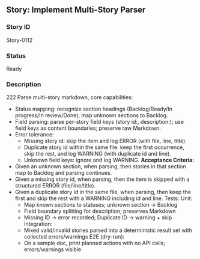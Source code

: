 ## Story: Implement Multi-Story Parser

### Story ID

Story-0112

### Status

Ready

### Description

222
Parse multi-story markdown, core capabilities:
- Status mapping: recognize section headings (Backlog/Ready/In progress/In review/Done); map unknown sections to Backlog.
- Field parsing: parse per-story field keys (story id:, description:); use field keys as content boundaries; preserve raw Markdown.
- Error tolerance:
  - Missing story id: skip the item and log ERROR (with file, line, title).
  - Duplicate story id within the same file: keep the first occurrence, skip the rest, and log WARNING (with duplicate id and line).
  - Unknown field keys: ignore and log WARNING.
    **Acceptance Criteria:**
- Given an unknown section, when parsing, then stories in that section map to Backlog and parsing continues.
- Given a missing story id, when parsing, then the item is skipped with a structured ERROR (file/line/title).
- Given a duplicate story id in the same file, when parsing, then keep the first and skip the rest with a WARNING including id and line.
  Tests:
  Unit:
  - Map known sections to statuses; unknown section → Backlog
  - Field boundary splitting for description; preserves Markdown
  - Missing ID → error recorded; Duplicate ID → warning + skip
    Integration:
  - Mixed valid/invalid stories parsed into a deterministic result set with collected errors/warnings
    E2E (dry-run):
  - On a sample doc, print planned actions with no API calls; errors/warnings visible


